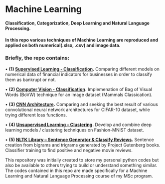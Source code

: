 # Machine Learning
**Classification, Categorization, Deep Learning and Natural Language Processing.**

#### In this repo various techniques of Machine Learning are reproduced and applied on both numerical(.xlsx, .csv) and image data. 

### Briefly, the repo contains:

  • **(1) [Supervised Learning - Classification](https://github.com/christakakis/machine_learning/tree/main/(1)%20Classification%20(Supervised%20Learning)).** Comparing different models on numerical data of financial indicators for businesses in order to classify them as bankrupt or not.
  
  • **(2) [Computer Vision - Classification](https://github.com/christakakis/machine_learning/tree/main/(2)%20Classification%20(Computer%20Vision%20-%20BoVW)).** Implemenation of Bag of Visual Words (BoVW) technique for an image dataset (Mammals Classication).
  
  • **(3) [CNN Architecture](https://github.com/christakakis/machine_learning/tree/main/(3)%20CNN%20Architecture).** Comparing and seeking the best result of various convolutional neural network architectures for CIFAR-10 dataset, while trying different loss functions.
  
  • **(4) [Unsupervised Learning – Clustering](https://github.com/christakakis/machine_learning/tree/main/(4)%20Unsupervised%20Learning%20(Clustering)).** Develop and combine deep learning models / clustering techniques on Fashion-MNIST dataset.
  
  • **(5) [NLTK Library – Sentence Generator & Classify Reviews](https://github.com/christakakis/machine_learning/tree/main/(5)%20NLTK%20Library%20%E2%80%93%20Sentence%20Generator%20%26%20Classify%20Reviews).** Sentence creation from bigrams and trigrams generated by Project Gutenberg books. Classifier training to find positive and negative movie reviews.

This repository was initially created to store my personal python codes but also be available to others trying to build or understand something similar.
The codes contained in this repo are made specifically for a Machine Learning and Natural Language Processing course of my MSc program.
